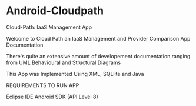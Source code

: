 Android-Cloudpath
=================

Cloud-Path: IaaS Management App

Welcome to Cloud Path an IaaS Management and Provider Comparison App
Documentation

There's quite an extensive amount of developement documentation ranging from UML Behavioural and Structural Diagrams

This App was Implemented Using XML, SQLlite and Java


REQUIREMENTS TO RUN APP

Eclipse IDE
Android SDK (API Level 8)




